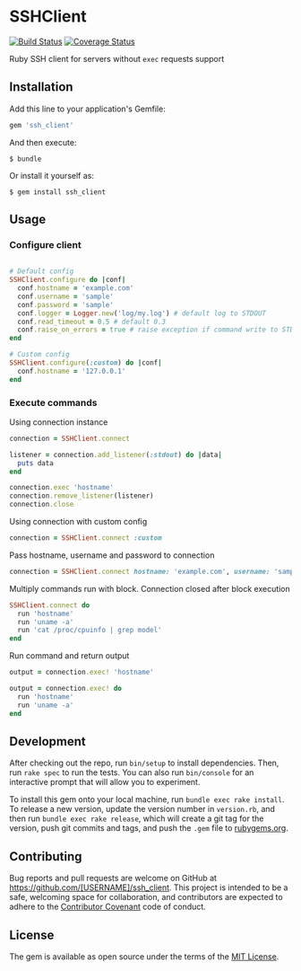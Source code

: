 # SSHClient

[![Build Status](https://travis-ci.org/kosmatov/ssh_client.svg?branch=master)](https://travis-ci.org/kosmatov/ssh_client)
[![Coverage Status](https://coveralls.io/repos/github/kosmatov/ssh_client/badge.svg?branch=master)](https://coveralls.io/github/kosmatov/ssh_client?branch=master)

Ruby SSH client for servers without `exec` requests support

## Installation

Add this line to your application's Gemfile:

```ruby
gem 'ssh_client'
```

And then execute:

    $ bundle

Or install it yourself as:

    $ gem install ssh_client

## Usage

### Configure client

```ruby

# Default config
SSHClient.configure do |conf|
  conf.hostname = 'example.com'
  conf.username = 'sample'
  conf.password = 'sample'
  conf.logger = Logger.new('log/my.log') # default log to STDOUT
  conf.read_timeout = 0.5 # default 0.3
  conf.raise_on_errors = true # raise exception if command write to STDERR
end

# Custom config
SSHClient.configure(:custom) do |conf|
  conf.hostname = '127.0.0.1'
end
```

### Execute commands

Using connection instance

```ruby
connection = SSHClient.connect

listener = connection.add_listener(:stdout) do |data|
  puts data
end

connection.exec 'hostname'
connection.remove_listener(listener)
connection.close
```

Using connection with custom config

```ruby
connection = SSHClient.connect :custom
```

Pass hostname, username and password to connection

```ruby
connection = SSHClient.connect hostname: 'example.com', username: 'sample', password: 'sample'
```

Multiply commands run with block. Connection closed after block execution

```ruby
SSHClient.connect do
  run 'hostname'
  run 'uname -a'
  run 'cat /proc/cpuinfo | grep model'
end
```

Run command and return output

```ruby
output = connection.exec! 'hostname'

output = connection.exec! do
  run 'hostname'
  run 'uname -a'
end
```

## Development

After checking out the repo, run `bin/setup` to install dependencies. Then, run `rake spec` to run the tests. You can also run `bin/console` for an interactive prompt that will allow you to experiment.

To install this gem onto your local machine, run `bundle exec rake install`. To release a new version, update the version number in `version.rb`, and then run `bundle exec rake release`, which will create a git tag for the version, push git commits and tags, and push the `.gem` file to [rubygems.org](https://rubygems.org).


## Contributing

Bug reports and pull requests are welcome on GitHub at https://github.com/[USERNAME]/ssh_client. This project is intended to be a safe, welcoming space for collaboration, and contributors are expected to adhere to the [Contributor Covenant](http://contributor-covenant.org) code of conduct.


## License

The gem is available as open source under the terms of the [MIT License](http://opensource.org/licenses/MIT).

